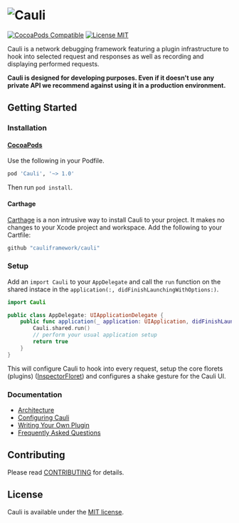 # ![Cauli](https://cauli.works/logo.png)

[![CocoaPods Compatible](https://img.shields.io/cocoapods/v/Cauli.svg?style=flat-square)](https://cocoapods.org/pods/Cauli) 
[![License MIT](https://img.shields.io/badge/license-MIT-blue.svg?style=flat-square)](https://github.com/cauliframework/cauli/blob/develop/LICENSE)

Cauli is a network debugging framework featuring a plugin infrastructure to hook into selected request and responses as well as recording and displaying performed requests.

**Cauli is designed for developing purposes. Even if it doesn't use any private API we recommend against using it in a production environment.**

## Getting Started

### Installation
#### [CocoaPods](https://cocoapods.org)

Use the following in your Podfile.

```ruby
pod 'Cauli', '~> 1.0'
```

Then run `pod install`. 

#### Carthage

[Carthage](https://github.com/Carthage/Carthage) is a non intrusive way to install Cauli to your project. It makes no changes to your Xcode project and workspace. Add the following to your Cartfile:

```swift
github "cauliframework/cauli"
```

### Setup

Add an `import Cauli` to your `AppDelegate` and call the `run` function on the shared instace in the `application(:, didFinishLaunchingWithOptions:)`.

```swift
import Cauli

public class AppDelegate: UIApplicationDelegate {
    public func application(_ application: UIApplication, didFinishLaunchingWithOptions launchOptions: [UIApplicationLaunchOptionsKey: Any]?) -> Bool {
        Cauli.shared.run()
        // perform your usual application setup
        return true
    }
}
```

This will configure Cauli to hook into every request, setup the core florets (plugins) ([InspectorFloret](https://cauli.works/docs/Classes/InspectorFloret.html)) and configures a shake gesture for the Cauli UI.

### Documentation

* [Architecture](https://cauli.works/docs/architecture.html)
* [Configuring Cauli](https://cauli.works/docs/configuring-cauli.html)
* [Writing Your Own Plugin](https://cauli.works/docs/writing-your-own-plugin.html)
* [Frequently Asked Questions](https://cauli.works/docs/frequently-asked-questions.html)

## Contributing
Please read [CONTRIBUTING](CONTRIBUTING.md) for details.

## License
Cauli is available under the [MIT license](LICENSE).
